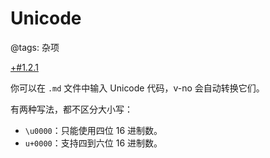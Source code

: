 # Unicode

@tags: 杂项

[+#1.2.1](/snippets/version-when-last-update.md)

你可以在 `.md` 文件中输入 Unicode 代码，v-no 会自动转换它们。

有两种写法，都不区分大小写：

- `\u0000`：只能使用四位 16 进制数。
- `u+0000`：支持四到六位 16 进制数。

